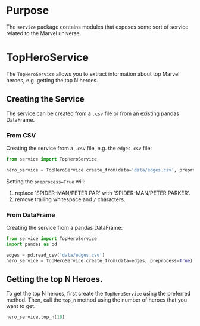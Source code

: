 # Purpose
The `service` package contains modules that exposes some sort of service related to the Marvel universe.

# TopHeroService
The `TopHeroService` allows you to extract information about top Marvel heroes, e.g. getting the top N heroes.

## Creating the Service
The service can be created from a `.csv` file or from an existing pandas DataFrame.

### From CSV
Creating the service from a `.csv` file, e.g. the `edges.csv` file:
```python
from service import TopHeroService

hero_service = TopHeroService.create_from(data='data/edges.csv', preprocess=True)
```

Setting the `preprocess=True` will:
1. replace 'SPIDER-MAN/PETER PAR' with 'SPIDER-MAN/PETER PARKER'.
1. remove trailing whitespace and `/` characters.

### From DataFrame
Creating the service from a pandas DataFrame:
```python
from service import TopHeroService
import pandas as pd

edges = pd.read_csv('data/edges.csv')
hero_service = TopHeroService.create_from(data=edges, preprocess=True)
```

## Getting the top N Heroes.
To get the top N heroes, first create the `TopHeroService` using the preferred method. Then, call the `top_n` method
using the number of heroes that you want to get.
```python
hero_service.top_n(10)
```
